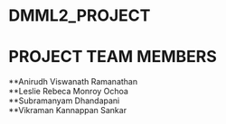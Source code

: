 # DMML2_PROJECT
# PROJECT TEAM MEMBERS 

**Anirudh Viswanath Ramanathan\
**Leslie Rebeca Monroy Ochoa\
**Subramanyam Dhandapani\
**Vikraman Kannappan Sankar
